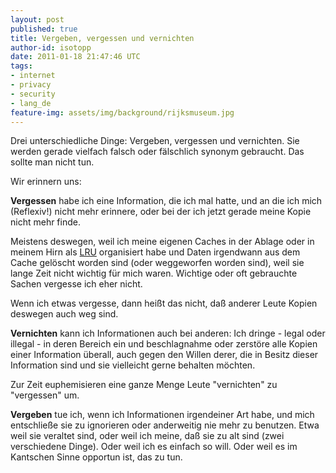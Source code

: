 ```yaml
---
layout: post
published: true
title: Vergeben, vergessen und vernichten
author-id: isotopp
date: 2011-01-18 21:47:46 UTC
tags:
- internet
- privacy
- security
- lang_de
feature-img: assets/img/background/rijksmuseum.jpg
---
```

Drei unterschiedliche Dinge: Vergeben, vergessen und vernichten. Sie werden
gerade vielfach falsch oder fälschlich synonym gebraucht. Das sollte man
nicht tun.

Wir erinnern uns:

**Vergessen** habe ich eine Information, die ich mal hatte, und an die ich
mich (Reflexiv!) nicht mehr erinnere, oder bei der ich jetzt gerade meine
Kopie nicht mehr finde.

Meistens deswegen, weil ich meine eigenen Caches in der Ablage oder in meinem Hirn als 
[LRU](http://de.wikipedia.org/wiki/Least_recently_used) organisiert habe und
Daten irgendwann aus dem Cache gelöscht worden sind (oder weggeworfen worden
sind), weil sie lange Zeit nicht wichtig für mich waren. Wichtige oder oft
gebrauchte Sachen vergesse ich eher nicht.

Wenn ich etwas vergesse, dann heißt das nicht, daß anderer Leute Kopien
deswegen auch weg sind.

**Vernichten** kann ich Informationen auch bei anderen: Ich dringe - legal
oder illegal - in deren Bereich ein und beschlagnahme oder zerstöre alle
Kopien einer Information überall, auch gegen den Willen derer, die in Besitz
dieser Information sind und sie vielleicht gerne behalten möchten.

Zur Zeit euphemisieren eine ganze Menge Leute "vernichten" zu "vergessen"
um.

**Vergeben** tue ich, wenn ich Informationen irgendeiner Art habe, und mich
entschließe sie zu ignorieren oder anderweitig nie mehr zu benutzen. Etwa
weil sie veraltet sind, oder weil ich meine, daß sie zu alt sind (zwei
verschiedene Dinge). Oder weil ich es einfach so will. Oder weil es im
Kantschen Sinne opportun ist, das zu tun.
